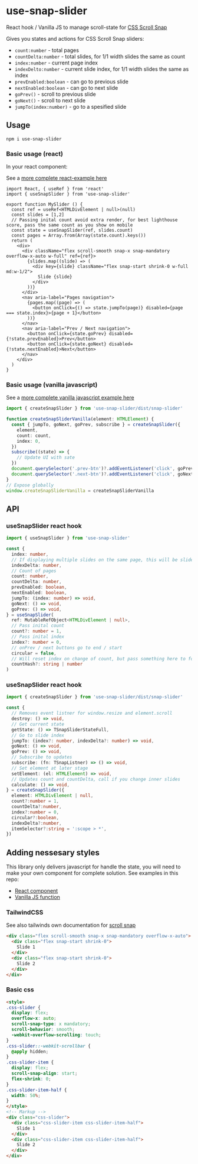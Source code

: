 # use-snap-slider

React hook / Vanilla JS to manage scroll-state for [CSS Scroll Snap](https://caniuse.com/?search=scroll-snap)

Gives you states and actions for CSS Scroll Snap sliders:

* `count:number` - total pages
* `countDelta:number` - total slides, for 1/1 width slides the same as count
* `index:number` - current page index
* `indexDelto:number` - current slide index, for 1/1 width slides the same as index
* `prevEnabled:boolean` - can go to previous slide
* `nextEnabled:boolean` - can go to next slide
* `goPrev()` - scroll to previous slide
* `goNext()` - scroll to next slide
* `jumpTo(index:number)` - go to a spesified slide

## Usage

`npm i use-snap-slider`

### Basic usage (react)

In your react component:

See a [more complete react-example here](https://github.com/gerhardsletten/use-snap-slider/blob/main/src/react-example/SnapSliderReact.tsx)

```tsx
import React, { useRef } from 'react'
import { useSnapSlider } from 'use-snap-slider'

export function MySlider () {
  const ref = useRef<HTMLDivElement | null>(null)
  const slides = [1,2]
  // Passing inital count avoid extra render, for best lighthouse score, pass the same count as you show on mobile
  const state = useSnapSlider(ref, slides.count)
  const pages = Array.from(Array(state.count).keys())
  return (
    <div>
      <div className="flex scroll-smooth snap-x snap-mandatory overflow-x-auto w-full" ref={ref}>
        {slides.map((slide) => (
          <div key={slide} className="flex snap-start shrink-0 w-full md:w-1/2">
            Slide {slide}
          </div>
        ))}
      </div>
      <nav aria-label="Pages navigation">
        {pages.map((page) => (
          <button onClick={() => state.jumpTo(page)} disabled={page === state.index}>{page + 1}</button>
        ))}
      </nav>
      <nav aria-label="Prev / Next navigation">
        <button onClick={state.goPrev} disabled={!state.prevEnabled}>Prev</button>
        <button onClick={state.goNext} disabled={!state.nextEnabled}>Next</button>
      </nav>
    </div>
  )
}
```

### Basic usage (vanilla javascript)

See a [more complete vanilla javascript example here](https://github.com/gerhardsletten/use-snap-slider/blob/main/src/vanilla-example/create-snap-slider.ts)

```ts
import { createSnapSlider } from 'use-snap-slider/dist/snap-slider'

function createSnapSliderVanilla(element: HTMLElement) {
  const { jumpTo, goNext, goPrev, subscribe } = createSnapSlider({
    element,
    count: count,
    index: 0,
  })
  subscribe((state) => {
    // Update UI with sate
  })
  document.querySelector('.prev-btn')?.addEventListener('click', goPrev)
  document.querySelector('.next-btn')?.addEventListener('click', goNext)
}
// Expose globally
window.createSnapSliderVanilla = createSnapSliderVanilla
```

## API

### useSnapSlider react hook

```ts
import { useSnapSlider } from 'use-snap-slider'

const {
  index: number,
  // If displaying multiple slides on the same page, this will be slide at left position
  indexDelta: number,
  // Count of pages
  count: number,
  countDelta: number,
  prevEnabled: boolean,
  nextEnabled: boolean,
  jumpTo: (index: number) => void,
  goNext: () => void,
  goPrev: () => void,
} = useSnapSlider(
  ref: MutableRefObject<HTMLDivElement | null>,
  // Pass inital count
  count?: number = 1,
  // Pass inital index
  index?: number = 0,
  // onPrev / next buttons go to end / start 
  circular = false,
  // Will reset index on change of count, but pass something here to force a reset even if count dont change
  countHash?: string | number
)
```

### useSnapSlider react hook

```ts
import { createSnapSlider } from 'use-snap-slider/dist/snap-slider'

const {
  // Removes event listner for window.resize and element.scroll
  destroy: () => void,
  // Get current state
  getState: () => TSnapSliderStateFull,
  // Go to slide index
  jumpTo: (index?: number, indexDelta?: number) => void,
  goNext: () => void,
  goPrev: () => void,
  // Subscribe to updates
  subscribe: (fn: TSnapListner) => () => void,
  // Set element at later stage
  setElement: (el: HTMLElement) => void,
  // Updates count and countDelta, call if you change inner slides
  calculate: () => void,
} = createSnapSlider({
  element: HTMLDivElement | null,
  count?:number = 1,
  countDelta?:number,
  index?:number = 0,
  circular?:boolean,
  indexDelta?:number,
  itemSelector?:string = ':scope > *',
})
```

## Adding nessesary styles

This library only delivers javascript for handle the state, you will need to make your own component for complete solution. See examples in this repo: 

* [React component](https://github.com/gerhardsletten/use-snap-slider/blob/main/src/react-example/SnapSliderReact.tsx)
* [Vanilla JS function](https://github.com/gerhardsletten/use-snap-slider/blob/main/src/vanilla-example/create-snap-slider.ts)

### TailwindCSS

See also tailwinds own documentation for [scroll snap](https://tailwindcss.com/docs/scroll-snap-type)

```html
<div class="flex scroll-smooth snap-x snap-mandatory overflow-x-auto">
  <div class="flex snap-start shrink-0">
    Slide 1
  </div>
  <div class="flex snap-start shrink-0">
    Slide 2
  </div>
</div>
```

### Basic css

```html
<style>
.css-slider {
  display: flex;
  overflow-x: auto;
  scroll-snap-type: x mandatory;
  scroll-behavior: smooth;
  -webkit-overflow-scrolling: touch;
}
.css-slider::-webkit-scrollbar {
  @apply hidden;
}
.css-slider-item {
  display: flex;
  scroll-snap-align: start;
  flex-shrink: 0;
}
.css-slider-item-half {
  width: 50%;
}
</style>
<!-- Markup -->
<div class="css-slider">
  <div class="css-slider-item css-slider-item-half">
    Slide 1
  </div>
  <div class="css-slider-item css-slider-item-half">
    Slide 2
  </div>
</div>
```
